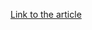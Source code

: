 [Link to the article](https://research.checkpoint.com/2023/operation-silent-watch-desktop-surveillance-in-azerbaijan-and-armenia/)
